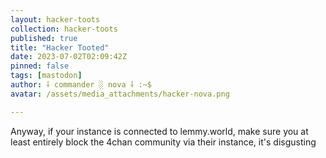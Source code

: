 ```yaml
---
layout: hacker-toots
collection: hacker-toots
published: true
title: "Hacker Tooted"
date: 2023-07-02T02:09:42Z
pinned: false
tags: [mastodon]
author: ⸸ commander ░ nova ⸸ :~$
avatar: /assets/media_attachments/hacker-nova.png

---
```


<p>Anyway, if your instance is connected to lemmy.world, make sure you at least entirely block the 4chan community via their instance, it&#39;s disgusting</p>


